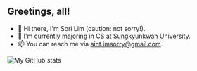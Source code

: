 ## Greetings, all!
- 👋 Hi there, I'm Sori Lim (caution: not sorry!).
- 🏫 I'm currently majoring in CS at [Sungkyunkwan University](http://cs.skku.edu).
- 📫 You can reach me via aint.imsorry@gmail.com.

![My GitHub stats](https://github-readme-stats-aintbe.vercel.app/api?username=aintbe&theme=vue&show_icons=true&count_private=true)

<!---
- 👀 I’m interested in ...
- 🌱 I’m currently learning ...
- 💞️ I’m looking to collaborate on ...

aintbe/aintbe is a ✨ special ✨ repository because its `README.md` (this file) appears on your GitHub profile.
You can click the Preview link to take a look at your changes.

should later ref https://github.com/durgeshsamariya/awesome-github-profile-readme-templates
--->
